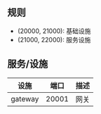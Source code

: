 ## 规则
- (20000, 21000): 基础设施
- (21000, 22000): 服务设施

## 服务/设施
|设施|端口|描述|
|---|---|---|
|gateway|20001|网关|
